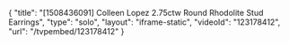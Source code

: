 {
    "title": "[1508436091] Colleen Lopez 2.75ctw Round Rhodolite Stud Earrings",
    "type": "solo",
    "layout": "iframe-static",
    "videoId": "123178412",
    "url": "\/tvpembed\/123178412"
}